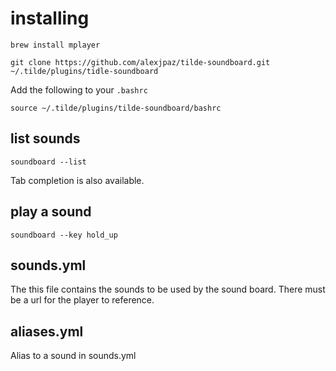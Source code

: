 # installing

```
brew install mplayer
```

```
git clone https://github.com/alexjpaz/tilde-soundboard.git ~/.tilde/plugins/tidle-soundboard
```

Add the following to your `.bashrc`

```
source ~/.tilde/plugins/tilde-soundboard/bashrc
```

## list sounds

```
soundboard --list
```

Tab completion is also available.


## play a sound

```
soundboard --key hold_up
```

## sounds.yml

The this file contains the sounds to be used by the sound board. There must be a url for the player to reference.

## aliases.yml

Alias to a sound in sounds.yml
